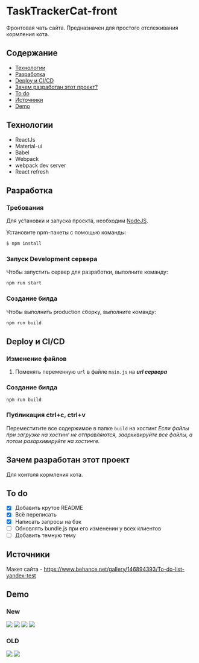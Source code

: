 # TaskTrackerCat-front

Фронтовая чать сайта. Предназначен для простого отслеживания кормления кота.

## Содержание
- [Технологии](#технологии)
- [Разработка](#разработка)
- [Deploy и CI/CD](#deploy-и-ci/cd)
- [Зачем разработан этот проект?](#зачем-разработан-этот-проект)
- [To do](#to-do)
- [Источники](#источники)
- [Demo](#demo)

## Технологии
- ReactJs
- Material-ui
- Babel
- Webpack
- webpack dev server
- React refresh

## Разработка

### Требования
Для установки и запуска проекта, необходим [NodeJS](https://nodejs.org/).

Установите npm-пакеты с помощью команды:
```sh
$ npm install 
```

### Запуск Development сервера
Чтобы запустить сервер для разработки, выполните команду:
```sh
npm run start
```

### Создание билда
Чтобы выполнить production сборку, выполните команду: 
```sh
npm run build
```

## Deploy и CI/CD
### Изменение файлов
1. Поменять переменную `url` в файле `main.js` на _**url сервера**_

### Создание билда
```
npm run build
```
### Публикация ctrl+c, ctrl+v
Переместитите все содержимое в папке `build` на хостинг
_Если файлы при загрузке на хостинг не отправляются, заархивируйте все файлы, а потом разархивируйте на хостинге._

## Зачем разработан этот проект
Для контоля кормления кота.

## To do
- [x] Добавить крутое README
- [x] Всё переписать
- [x] Написать запросы на бэк
- [ ] Обновлять bundle.js при его изменении у всех клиентов
- [ ] Добавить темную тему

## Источники
Макет сайта -  https://www.behance.net/gallery/146894393/To-do-list-yandex-test

## Demo

### New
![](https://github.com/Alexandrjob/TaskTrackerCat-front/blob/main/.github/assets/screenshot1.png?raw=true)
![](https://github.com/Alexandrjob/TaskTrackerCat-front/blob/main/.github/assets/screenshot2.png?raw=true)
![](https://github.com/Alexandrjob/TaskTrackerCat-front/blob/main/.github/assets/screenshot3.png?raw=true)
![](https://github.com/Alexandrjob/TaskTrackerCat-front/blob/main/.github/assets/screenshot4.png?raw=true)

### OLD
![](https://github.com/Alexandrjob/TaskTrackerCat-front/blob/main/.github/assets/lobby.png?raw=true)
![](https://github.com/Alexandrjob/TaskTrackerCat-front/blob/main/.github/assets/mainpage.png?raw=true)
